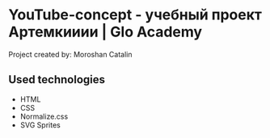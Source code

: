 # YouTube-concept - учебный проект Артемкииии | Glo Academy
Project created by: Moroshan Catalin

## Used technologies
- HTML
- CSS
- Normalize.css
- SVG Sprites
